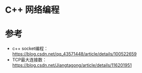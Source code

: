 # C++ 网络编程

# 参考

- c++ socket编程：https://blog.csdn.net/qq_43571448/article/details/100522659
- TCP最大连接数：https://blog.csdn.net/Jiangtagong/article/details/116201951

